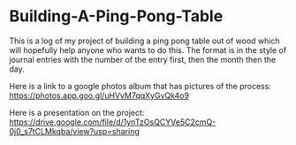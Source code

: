 # Building-A-Ping-Pong-Table
This is a log of my project of building a ping pong table out of wood which will hopefully help anyone who wants to do this.
The format is in the style of journal entries with the number of the entry first, then the month then the day.

Here is a link to a google photos album that has pictures of the process:
https://photos.app.goo.gl/uHVvM7qqXyGvQk4o9

Here is a presentation on the project:
https://drive.google.com/file/d/1ynTzOsQCYVe5C2cmQ-0j0_s7tCLMkqba/view?usp=sharing
